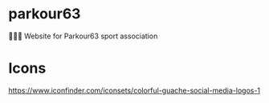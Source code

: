 # parkour63
🏃‍♂️‍➡️ Website for Parkour63 sport association

# Icons
https://www.iconfinder.com/iconsets/colorful-guache-social-media-logos-1

